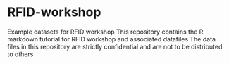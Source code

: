 # RFID-workshop
Example datasets for RFID workshop
This repository contains the R markdown tutorial for RFID workshop and associated datafiles
The data files in this repository are strictly confidential and are not to be distributed to others 
